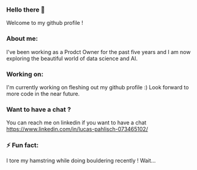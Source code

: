 ### Hello there 👋

Welcome to my github profile !

### About me:

I've been working as a Prodct Owner for the past five years and I am now exploring the beautiful world of data science and AI.

### Working on:

I'm currently working on fleshing out my github profile :) Look forward to more code in the near future.

### Want to have a chat ?

You can reach me on linkedin if you want to have a chat https://www.linkedin.com/in/lucas-pahlisch-073465102/

### ⚡ Fun fact: 
I tore my hamstring while doing bouldering recently ! Wait...
